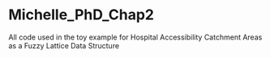 # Michelle_PhD_Chap2
All code used in the toy example for Hospital Accessibility Catchment Areas as a Fuzzy Lattice Data Structure

